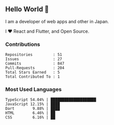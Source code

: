 ## Hello World 👋

I am a developer of web apps and other in Japan.

I ❤️ React and Flutter, and Open Source.

### Contributions

<!-- contributions start -->

    Repositories         : 51
    Issues               : 27
    Commits              : 847
    Pull-Requests        : 204
    Total Stars Earned   : 5
    Total Contributed To : 1

<!-- contributions end -->

### Most Used Languages

<!-- most-used-languages start -->

    TypeScript 54.04% | ████████████████████
    JavaScript 12.15% | ████
    Dart        9.88% | ████
    HTML        6.46% | ██
    CSS         6.16% | ██

<!-- most-used-languages end -->
